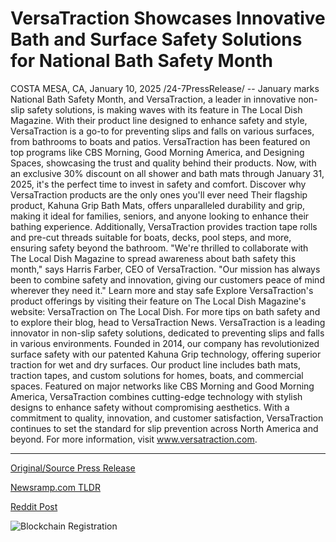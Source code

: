 # VersaTraction Showcases Innovative Bath and Surface Safety Solutions for National Bath Safety Month

COSTA MESA, CA, January 10, 2025 /24-7PressRelease/ -- January marks National Bath Safety Month, and VersaTraction, a leader in innovative non-slip safety solutions, is making waves with its feature in The Local Dish Magazine. With their product line designed to enhance safety and style, VersaTraction is a go-to for preventing slips and falls on various surfaces, from bathrooms to boats and patios.  VersaTraction has been featured on top programs like CBS Morning, Good Morning America, and Designing Spaces, showcasing the trust and quality behind their products. Now, with an exclusive 30% discount on all shower and bath mats through January 31, 2025, it's the perfect time to invest in safety and comfort.  Discover why VersaTraction products are the only ones you'll ever need Their flagship product, Kahuna Grip Bath Mats, offers unparalleled durability and grip, making it ideal for families, seniors, and anyone looking to enhance their bathing experience. Additionally, VersaTraction provides traction tape rolls and pre-cut threads suitable for boats, decks, pool steps, and more, ensuring safety beyond the bathroom.  "We're thrilled to collaborate with The Local Dish Magazine to spread awareness about bath safety this month," says Harris Farber, CEO of VersaTraction. "Our mission has always been to combine safety and innovation, giving our customers peace of mind wherever they need it."  Learn more and stay safe Explore VersaTraction's product offerings by visiting their feature on The Local Dish Magazine's website: VersaTraction on The Local Dish.  For more tips on bath safety and to explore their blog, head to VersaTraction News.  VersaTraction is a leading innovator in non-slip safety solutions, dedicated to preventing slips and falls in various environments. Founded in 2014, our company has revolutionized surface safety with our patented Kahuna Grip technology, offering superior traction for wet and dry surfaces. Our product line includes bath mats, traction tapes, and custom solutions for homes, boats, and commercial spaces. Featured on major networks like CBS Morning and Good Morning America, VersaTraction combines cutting-edge technology with stylish designs to enhance safety without compromising aesthetics. With a commitment to quality, innovation, and customer satisfaction, VersaTraction continues to set the standard for slip prevention across North America and beyond. For more information, visit www.versatraction.com. 

---

[Original/Source Press Release](https://www.24-7pressrelease.com/press-release/517765/versatraction-showcases-innovative-bath-and-surface-safety-solutions-for-national-bath-safety-month)
                    

[Newsramp.com TLDR](https://newsramp.com/curated-news/versatraction-featured-in-the-local-dish-magazine-for-bath-safety-month/e092f2f3555492e89269b388f49b7540) 

 



[Reddit Post](https://www.reddit.com/r/newsramp/comments/1hxzrfq/versatraction_featured_in_the_local_dish_magazine/) 



![Blockchain Registration](https://cdn.newsramp.app/24-7PressRelease/qrcode/251/10/dashxbi9.webp)